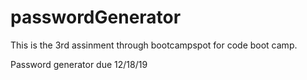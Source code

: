 # passwordGenerator

This is the 3rd assinment through bootcampspot for code boot camp.

Password generator due 12/18/19
